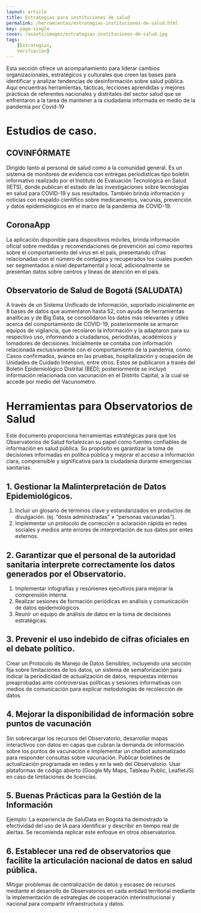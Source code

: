 ```yaml
---
layout: article
title: Estrategias para instituciones de salud
permalink: /herramientas/estrategias-instituciones-de-salud.html
key: page-single
cover: /assets/images/estrategias-instituciones-de-salud.jpg
tags: 
    [Estrategias,
    Verifiación]
---
```


Esta sección ofrece un acompañamiento para liderar cambios organizacionales, estratégicos y culturales que creen las bases para  identificar y analizar tendencias de desinformación sobre salud pública.
Aquí encuentras herramientas, tácticas, lecciones aprendidas y mejores prácticas de referentes nacionales y distritales del sector salud que se enfrentaron a la tarea de mantener a la ciudadanía informada en medio de la pandemia por Covid-19

# Estudios de caso.

## COVINFÓRMATE
Dirigido tanto al personal de salud como a la comunidad general. Es un sistema de monitoreo de evidencia con entregas períodisticas tipo boletín informativo realizado por el Instituto de Evaluación Tecnológica en Salud (IETS), donde publican el estado de las investigaciones sobre tecnologías en salud para COVID-19 y sus resultados.  También brinda información y noticias con respaldo científico sobre medicamentos, vacunas, prevención y datos epidemiológicos en el marco de la pandemia de COVID-19. 
## CoronaApp
La aplicación disponible para dispositivos móviles, brinda información oficial sobre medidas y recomendaciones de prevención así como reportes sobre el comportamiento del virus en el país, presentando cifras relacionadas con el número de contagios y recuperados los cuales pueden ser segmentados a nivel departamental y local, adicionalmente se presentan datos sobre centros y líneas de atención en el país.
## Observatorio de Salud de Bogotá (SALUDATA)
A través de un Sistema Unificado de Información, soportado inicialmente en 8 bases de datos que aumentaron hasta 52, con ayuda de herramientas analíticas y de Big Data, se consolidaron los datos más relevantes y útiles acerca del comportamiento de COVID-19,
posteriormente se armaron equipos de vigilancia, que recolaron la información y la adaptaron para su respectivo uso, informando a ciudadanos, periodistas, académicos y tomadores de decisiones.
Inicialmente se contaba con información relacionada exclusivamente con el comportamiento de la pandemia, como: Casos confirmados, avance en las pruebas, hospitalización y ocupación de Unidades de Cuidado Intensivo, entre otros. Estos se publicaron a través del Boletín Epidemiológico Distrital (BED); posteriormente se incluyó información relacionada con vacunación en el Distrito Capital, a la cual se accede por medio del Vacunometro.


# Herramientas para Observatorios de Salud
Este documento proporciona herramientas estratégicas para que los Observatorios de Salud fortalezcan su papel como fuentes confiables de información en salud pública. Su propósito es garantizar la toma de decisiones informadas en política pública y mejorar el acceso a información clara, comprensible y significativa para la ciudadanía durante emergencias sanitarias.
## 1. Gestionar la Malinterpretación de Datos Epidemiológicos.

1. Incluir un glosario de términos clave y estandarizados en productos de divulgación. (ej. “dosis administradas” ≠ “personas vacunadas”).
2. Implementar un protocolo de corrección o aclaración rápida en redes sociales y medios ante errores de interpretación de sus datos por entes externos.

## 2. Garantizar que el personal de la autoridad sanitaria interprete correctamente los datos generados por el Observatorio.

1. Implementar infografías y resúmenes ejecutivos para mejorar la comprensión interna.
2. Realizar sesiones de formación periódicas en análisis y comunicación de datos epidemiológicos.
3. Reunir un equipo de análisis de datos en la toma de decisiones estratégicas.

## 3. Prevenir el uso indebido de cifras oficiales en el debate político.
Crear un Protocolo de Manejo de Datos Sensibles, incluyendo una sección fija sobre limitaciones de los datos, un sistema de semaforización para indicar la periodicidad de actualización de datos, respuestas internas preaprobadas ante controversias políticas y sesiones informativas con medios de comunicación para explicar metodologías de recolección de datos.

## 4. Mejorar la disponibilidad de información sobre puntos de vacunación
Sin sobrecargar los recursos del Observatorio, desarrollar mapas interactivos con datos en capas que cubran la demanda de información sobre los puntos de vacunación e Implementar un chatbot automatizado para responder consultas sobre vacunación. 
Publicar boletines de actualización programada en redes y en la web del Observatorio.
Usar plataformas de código abierto (Google My Maps, Tableau Public, LeafletJS) en caso de limitaciones de licencias.
## 5. Buenas Prácticas para la Gestión de la Información
Ejemplo: La experiencia de SaluData en Bogotá ha demostrado la efectividad del uso de IA para identificar y describir en tiempo real de alertas. Se recomienda replicar este enfoque en otros observatorios.
## 6. Establecer una red de observatorios que facilite la articulación nacional de datos en salud pública.
Mitigar problemas de centralización de datos y escasez de recursos mediante el desarrollo de Observatorios en cada entidad territorial mediante la implementación de estrategias de cooperación interinstitucional y nacional para compartir infraestructura y datos.













